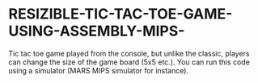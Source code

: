 # RESIZIBLE-TIC-TAC-TOE-GAME-USING-ASSEMBLY-MIPS-
Tic tac toe game played from the console, but unlike the classic, players can change the size of the game board (5x5 etc.).
You can run this code using a simulator (MARS MIPS simulator for instance).
